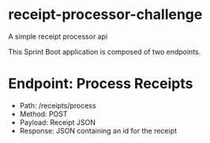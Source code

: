 # receipt-processor-challenge
A simple receipt processor api


This Sprint Boot application is composed of two endpoints.

# Endpoint: Process Receipts
- Path: /receipts/process
- Method: POST
- Payload: Receipt JSON
- Response: JSON containing an id for the receipt

